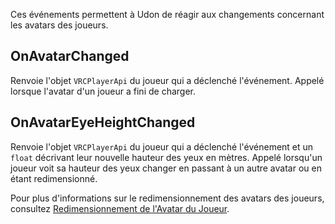 

Ces événements permettent à Udon de réagir aux changements concernant les avatars des joueurs.

## OnAvatarChanged

Renvoie l'objet `VRCPlayerApi` du joueur qui a déclenché l'événement. Appelé lorsque l'avatar d'un joueur a fini de charger.

## OnAvatarEyeHeightChanged

Renvoie l'objet `VRCPlayerApi` du joueur qui a déclenché l'événement et un `float` décrivant leur nouvelle hauteur des yeux en mètres. Appelé lorsqu'un joueur voit sa hauteur des yeux changer en passant à un autre avatar ou en étant redimensionné.

Pour plus d'informations sur le redimensionnement des avatars des joueurs, consultez [Redimensionnement de l'Avatar du Joueur](/worlds/udon/players/player-avatar-scaling).